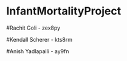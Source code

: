 # InfantMortalityProject
#Rachit Goli - zex8py

#Kendall Scherer - kts8rm

#Anish Yadlapalli - ay9fn
